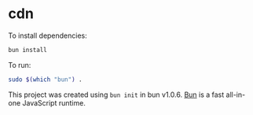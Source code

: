 # cdn

To install dependencies:

```bash
bun install
```

To run:

```bash
sudo $(which "bun") .
```

This project was created using `bun init` in bun v1.0.6. [Bun](https://bun.sh) is a fast all-in-one JavaScript runtime.
